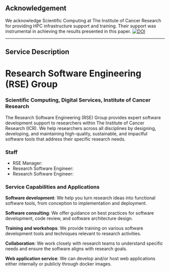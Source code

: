 ## Acknowledgement  
We acknowledge Scientific Computing at The Institute of Cancer Research for providing HPC infrastructure support and training. Their support was instrumental in achieving the results presented in this paper. [![DOI](https://zenodo.org/badge/755024392.svg)](https://zenodo.org/doi/10.5281/zenodo.10640287)

---

## Service Description
# Research Software Engineering (RSE) Group

### Scientific Computing, Digital Services, Institute of Cancer Research  
The Research Software Engineering (RSE) Group provides expert software development support to researchers within The Institute of Cancer Research (ICR). We help researchers across all disciplines by designing, developing, and maintaining high-quality, sustainable, and impactful software tools that address their specific research needs.

### Staff
- RSE Manager: <insert name>
- Research Software Engineer: <insert name>
- Research Software Engineer: <insert name>

### Service Capabilities and Applications
**Software development**: We help you turn research ideas into functional software tools, from conception to implementation and deployment.  
  
**Software consulting**: We offer guidance on best practices for software development, code review, and software architecture design.  
  
**Training and workshops**: We provide training on various software development tools and techniques relevant to research activities.  
    
**Collaboration**: We work closely with research teams to understand specific needs and ensure the software aligns with research goals.  

**Web application service**: We can develop and/or host web applications either internally or publicly through docker images. 
